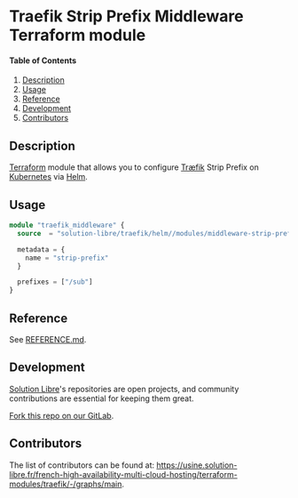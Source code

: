 # Traefik Strip Prefix Middleware Terraform module

<!-- markdownlint-disable-next-line MD001 -->
#### Table of Contents

1. [Description](#description)
2. [Usage](#usage)
3. [Reference](#reference)
4. [Development](#development)
5. [Contributors](#contributors)

## Description

[Terraform](https://www.terraform.io/) module that allows you to configure [Træfik](https://traefik.io/traefik/) Strip
Prefix on [Kubernetes](https://kubernetes.io/) via [Helm](https://helm.sh/).

## Usage

```terraform
module "traefik_middleware" {
  source  = "solution-libre/traefik/helm//modules/middleware-strip-prefix"

  metadata = {
    name = "strip-prefix"
  }

  prefixes = ["/sub"]
}
```

## Reference

See [REFERENCE.md](./REFERENCE.md).

## Development

[Solution Libre](https://www.solution-libre.fr)'s repositories are open projects,
and community contributions are essential for keeping them great.

[Fork this repo on our GitLab](https://usine.solution-libre.fr/french-high-availability-multi-cloud-hosting/terraform-modules/traefik/-/forks/new).

## Contributors

The list of contributors can be found at: <https://usine.solution-libre.fr/french-high-availability-multi-cloud-hosting/terraform-modules/traefik/-/graphs/main>.

